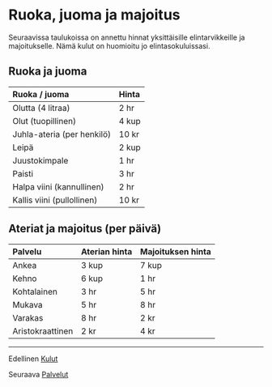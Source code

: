 # Ruoka, juoma ja majoitus

Seuraavissa taulukoissa on annettu hinnat yksittäisille elintarvikkeille
ja majoitukselle. Nämä kulut on huomioitu jo
elintasokuluissasi.

## Ruoka ja juoma

| Ruoka / juoma | Hinta |
|:--------------|:------|
| Olutta (4 litraa) | 2 hr |
| Olut (tuopillinen) | 4 kup |
| Juhla-ateria (per henkilö) | 10 kr |
| Leipä | 2 kup |
| Juustokimpale | 1 hr |
| Paisti | 3 hr |
| Halpa viini (kannullinen) | 2 hr |
| Kallis viini (pullollinen) | 10 kr |

## Ateriat ja majoitus (per päivä)

| Palvelu | Aterian hinta | Majoituksen hinta |
|:--------|:--------------|:------------------|
| Ankea | 3 kup | 7 kup |
| Kehno | 6 kup | 1 hr |
| Kohtalainen | 3 hr | 5 hr |
| Mukava | 5 hr | 8 hr |
| Varakas | 8 hr | 2 kr |
| Aristokraattinen | 2 kr | 4 kr |

----

Edellinen [Kulut](Kulut)

Seuraava [Palvelut](Palvelut)
